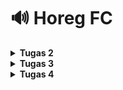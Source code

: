 # 🔊 Horeg FC

<details>
<Summary><b>Tugas 2</b></Summary>

# Tugas 2
## 🛠️ Setup Git dan GitHub
1. Buka Terminal VSCode dan ketik `git clone <link>`
2. Buat branch utama baru bernama main dengan `git branch -M main`
3. Tambahkan folder .gitignore
4. Melakukan testing dengan 
    ```bash
    git add .
    git commit -m "tes komen"
    git push -u origin main

## 🐍 Setup Virtual Environment dan Django
1. Buka virtual environment dengan `python -m venv env`
2. Ketik `env\Scripts\activate`
3. Buat berkas bernama `requirements.txt` dan tambahkan beberapa dependencies
4. Install dengan `pip install -r requirements.txt`
5. Buat proyek Django `django-admin startproject horeg_fc .`
6. Buat file `.env` dan `.env.prod`
7. Modifikasi `settings.py`
8. Lakukan migrate dengan `python manage.py migrate`
9. Jalankan server Django dengan `python manage.py runserver`

## 🔧 Setting PWS
1. Buat project baru pada PWS
2. Ubah raw environmentnya menjadi sesuai dengan `.env.prod`
3. Tambahkan `ALLOWED_HOST` di `settings.py`
4. Jalankan informasi Project Command di PWS

## 📱 Setup Aplikasi `main`
1. Buat aplikasi baru bernama main dengan `python manage.py startapp main`
2. Masukkan `main` ke dalam proyek
3. Buat folder templates dan buat file bernama `main.html` di dalamnya
4. Ubah isi dari `models.py`
5. Lakukan migrasi dengan `python manage.py makemigrations` dan `python manage.py migrate`
6. Masukkan data di `views.py`
7. Modifikasi template

## 🌐 URL Routing
1. Buat berkas `urls.py` di dalam `main`
2. Import `include` di `angkringan_cyberpunk/urls.py` dan tambahkan
    ```bash
    path('', include('main.urls'))

## Project siap dijalankan!
Jalankan proyek dengan `python manage.py runserver`

## Routing bekerja dengan cara
![Alur kerja Django](request_response.jpg)
`urls.py` mencocokan URL yang diakses browser dengan daftar path yang didefinisikan di file `urls.py`. Apabila cocok, request akan diarahkan ke view yang sesuai.

Setelah menerima request dari `urls.py`, `views.py` akan mengambil atau memodifikasi data di `models.py` jika perlu. Lalu mengirim data ke `Template` untuk dirender menjadi `HTML`. Hasil render tersebut yang menjadi `HTTP Response` dan dikirim kembali ke user.

`models.py` berfungsi sebagai tempat untuk mendefinisikan tabel `database` dalam bentuk class Python. Django bisa mengambil, mengubah, atau bahkkan menyimpan data di `database` tanpa pakai query SQL secara langsung. Models biasanya dipakai oleh `views.py` untuk mengambil atau menyimpan data, tetapi tidak berhubungan langsung dengan template ataupun URL.

Berkas `HTML` atau template `HTML` adalah berkas berisi tampilan halaman web. Namun, template tidak bisa mengambil datanya sendiri, semua data dikirim dari `views.py`, lalu views membuat `HTTP Response` dan dikirim ke browser

## Peran `settings.py` dalam proyek Django
Secara garis besar settings.py berguna untuk mengatur proyek Django yang digunakan.
Contohnya seperti `ALLOWED_HOST` untuk mengatur host/domain yang boleh mengakses aplikasi.
Lalu ada `Database` yang berfungsi ke dalam dua jalur, yaitu jika `PRODUCTION` bernilai `True`, Django akan menggunakan model `PostgreSQL`. Namun, jika `PODUCTION` bernilai `False`, Django akan menggunakan `SQLite`

## Cara kerja migrasi di database Django
Setiap perubahan di models.py harus dimigrasi. Migrasi bekerja dengan menyamakan bentuk database dengan model yang dibuat di models.py. Saat mengubah models.py, Django akan membuat file migrasi dengan `python manage.py makemigrations`. Setelah itu, jalankan `python manage.py migrate` agar menerapkan perubahan itu langsung ke Database.

## Alasan Django dijadikan permulaan pembelajaran
Django sudah menyediakan banyak fitur bawaan sehingga tidak perlu mengatur semuanya dari awal. Dengan Django, kita bisa langsung belajar konsep inti pengembangan perangkat lunak, seperti MVT. Hal ini membuat Django cocok dijadikan framework awal untuk memahami cara kerja pengembangan aplikasi yang terstruktur.

## Feedback untuk Asdos Tutorial 1
Tidak ada, kebetulan tutorial 1 tidak menemukan kesulitan
</details>
<details>
<Summary><b>Tugas 3</b></Summary>

# Tugas 3
1. Buat file `forms.py`
    ```bash
    from django.forms import ModelForm
    from main.models import Product

    class NewsForm(ModelForm):
        class Meta:
            model = Product
            fields = ["name", "description", "category", "thumbnail", "is_viral"]
2. Menambahkan beberapa import pada `views.py`
3. Menambahkan variable `products_list` dan fungsi baru pada `views.py`
4. Menambahkan import fungsi yang sudah dibuat tadi pada `urls.py` di direktori main
5. Tambahkan path URL ke dalam `urlpatterns`
6. Ubah `main.html` agar bisa menampilkan data dan add new product yang akan muncul di halaman form
7. Buat file baru bernama `add_product.html`, yang berisikan token security dan template tag
8. Buat file baru bernama `product_detail.html`
9. Tambahkan `CSRF_TRUSTED_ORIGINS` di dalam `settings.py`


1. Import `HttpResponse` dan `Serializer` di views.py
2. Tambahkan fungsi `show_xml` dan `show_json` di `views.py`
3. Tambahkan import `show_xml` dan `show_json` di `urls.py`
4. Tambahkan path `path('xml/', show_xml, name='show_xml')` dan `path('json/', show_json, name='show_json')` di `urlpatterns`
5. Tambahkan fungsi `show_xml_by_id` dan `show_json_by_id` di views.py
6. Untuk by id, gunakan blok try and catch agar diteruskan ke error code 404 jika terjadi error
7. Tambahkan importnya di `urls.py`
8. Tambahkan pathnya di `urlspatterns`

## Mengapa kita memerlukan data delivery dalam pengimplementasian sebuah platform?
Data delivery berguna untuk menyalurkan data dari sumber, seperti database, server, dan lainnya ke pengguna yang membutuhkan.
Data delivery memastikan data bergerak dari sumber ke pengguna dengan cepat, aman, dan konsisten.
Tanpa data delivery, platform mungkin akan mengalami masalah kinerja, keamanan, dan lainnya yang mengakibatkan turunnya kualitas layanan bagi pengguna

## Lebih baik XML atau JSON? Mengapa JSON lebih populer?
Menurut saya lebih baik JSON, karena tata bahasa yang digunakan mirip Java Script dan dia menggunakan seperti dictionary. Perbedaannya dengan dictionary adalah key di JSON harus string.
Selain itu, JSON juga lebih mudah dibaca dibandingkan dengan XML

## Fungsi dari method is_valid()
Method `is_valid()` berguna untuk memvalidasi data yang dikirim oleh form, misalnya seperti mengecek field yang seharusnya menerima sebuah integer, form ternyata menerima string alphabet. Jika string angka, method `is_valid` akan mengubahnya menjadi integer
Contoh untuk price sebuah IntegerField, jika user memasukkan sebuah integer maka `is_valid()` akan mengembalikan `True`
    
## Mengapa butuh csrf_token pada form Django? Apa yang terjadi jika tidak menambahkan csrf_token? Bagaimana hal tersebut bisa dimanfaatkan penyerang?
CSRF adalah token unique yang dibuat oleh Django untuk melindungi form dari serangan CSRF (Cross-Site Request Forgery)
Jika tidak menambahkan token, penyerang bisa menjalankan aksi seperti mengubah password atau menghapus data
Penyerang membuat halaman berbahaya yang mengirim request POST ke target, browser korban mengikutsertakan cookie login tanpa disadari

## Step by step
Saya mengikuti sedikit dari tutorial (karena beberapa data tidak terlalu perlu diubah/berbeda) dan mencoba-coba untuk htmlnya. Menghadapi trials dan errors karena models kekurangan attributes yang cukup diperlukan

## Pesan untuk asdos
tidak ada

## Postman Screenshot
1. XML
![Postman XML](xml_postman.png)

2. JSON
![Postman JSON](json_postman.png)

3. XML with ID
![Postman XML with ID](xml_id_postman.png)

4. JSON with ID
![Postman JSON with ID](json_id_postman.png)
</details>
<details>
<Summary><b>Tugas 4</b></Summary>

# Tugas 4
1. Import di `views.py`
    ```python
    from django.contrib import messages
    from django.contrib.auth.forms import UserCreationForm, AuthenticationForm
    from django.contrib.auth import authenticate, login, logout
2. Tambahkan fungsi `register`, `login_user`, dan `logout_user` di `views.py`
3. Buat file `register.html` dan `login_html`
4. Tambahkan tombol logout di `main.html`
5. Import kedua fungsi tersebut di `urls.py` lalu tambahkan path
    ```python
    path('register/', register, name='register'),
    path('login/', login_user, name='login'),

1. Import di `views.py`
    ```python
    import datetime
    from django.http import HttpResponseRedirect
    from django.urls import reverse
    from django.contrib.auth.decorators import login_required
2. Tambahkan `@login_required(login_url='/login')` di atas `show_main` dan `show_product`
3. Ubah fungsi `login_user` untuk set cookie `last_login`
4. Set fungsi `logout_user` agar menghapus cookie `last_login`
5. Tambahkan `last_login` di dalam context dari fungsi `show_main`
6. Tampilkan informasi tentang `last_login` di `main.html`

1. Import `from django.contrib.auth.models import User` di `models.py`
2. Pada `models.py`, tambahkan `user = models.ForeignKey(User, on_delete=models.CASCADE, null=True)` di awal class Product
3. Jalankan `makemigration` dan `migrate`
4. Ubah `add_product` menjadi
    ```python
    def add_product(request):
    form = ProductForm(request.POST or None)

    if form.is_valid() and request.method == "POST":
        products_entry = form.save(commit=False) # Save tapi belum disimpan di database
        products_entry.user = request.user # Ubah "user" dari data product dengan user yang sedang login
        products_entry.save() # Simpan di database
        return redirect('main:show_main')

    context = {'form': form}
    return render(request, "add_product.html", context)
5. Ubah `show_main` untuk dapat memfilter produk milik user atau milik semua orang
6. Tambahkan tombol untuk melihat filter tersebut di `main.html` serta menampilkan nama author di `product_detail.html`

## Apa itu Django AuthenticationForm? Jelaskan juga kelebihan dan kekurangannya.
Django AuthenticationForm berfungsi untuk menangani proses autentikasi pengguna, dengan cara memverifikasi username dan password pengguna yang dimasukkan saat mereka ingin login ke dalam web. Django membuat AuthenticationForm dalam bentuk Form yang secara otomatis sudah menyertakan validasi dasar untuk username dan password.

Kelebihan dari Django AuthenticationForm adalah kemudahannya dalam penggunaan. Kemudahan yang dimaksud adalah kita tidak perlu untuk membuat form autentikasi dari awal, cukup gunakan yang sudah disediakan dari Django tersebut. Selain itu, validasi dasarnya sangat membantu. Form ini akan memeriksa apakah username dan password terisi dan valid.
Namun, Django AuthenticationForm juga tidak luput dari kekurangan. Salah satu kekurangannya adalah keterbatasan kostumisasi. Formulir hanya dapat mendukung bidang username dan password saja. Jika ingin menambahkan bidang lain, seperti email, kita harus membuat form kustom yang baru dari Form atau ModelForm

## Apa perbedaan antara autentikasi dan otorisasi? Bagaiamana Django mengimplementasikan kedua konsep tersebut?
Autentikasi secara garis besar berarti memvalidasi user dengan passwordnya, seperti saat login. Sedangkan, Otorisasi berguna untuk menentukan hak akses dari pengguna. Django mengimplementasikan kedua konsep ini melalui `django.contrib.auth`. Contoh autentikasi adalah seperti model User, seperti `UserCreationForm()` ini merupakan contoh autentikasi dengan juga mengecek `form.is_valid`. Jika autentikasi berhasil, maka program akan lanjut `login(request, user)`. Lalu, untuk otorisasi, Django mengimplementasikannya dengan `@login_required`, yang berarti jika fungsi tersebut ingin dijalankan, maka harus login terlebih dahulu

## Apa saja kelebihan dan kekurangan session dan cookies dalam konteks menyimpan state di aplikasi web?
Kelebihan cookies adalah dia bisa bertahan meskipun browser sudah ditutup, yang artinya jika pengguna sudah melakukan login di suatu situs dan tidak melakukan logout, kemudian browser ditutup, ketika dibuka kembali pengguna masih dalam kondisi login. Kekurangannya ada di ukurannya yang kecil, juga rentan terhadap serangan seperti XSS.
Kelebihan session terdapat pada keamanannya karena data asli terdapat di server dan tentunya bisa menyimpan data dalam jumlah yang besar. Namun, kekurangan dari session adalah penggunaan memori server untuk setiap sesi aktif. Selain itu, session juga sangat bergantung pada cookies agar dapat berfungsi dengan baik. Contoh kekurangan session ketika pada suatu web yang terdapat 100,000 pengguna yang sedang aktif. Semua pengguna melakukan penyimpanan data seperti login, masukin barang ke keranjang, atau lainnya, mengakibatkan memori server dapat terisi dengan cepat, sehingga server jadi tidak responsif ataupun bisa crash.

## Apakah penggunaan cookies aman secara default dalam pengembangan web, atau apakah ada risiko potensial yang harus diwaspadai? Bagaimana Django menangani hal tersebut?
    Secara default, penggunaan cookies dalam pengembangan web tidak sepenuhnya aman. Risiko potensial yang umumnya diwaspadai pada cookies adalah XSS, di mana penyerang dapat mengambil cookie dari browser korban. Django sudah menangani keamanan cookies, salah satunya seperti menerapkan token CSRF. Token ini disimpan ke dalam cookies serta di dalam halaman web.

</details>